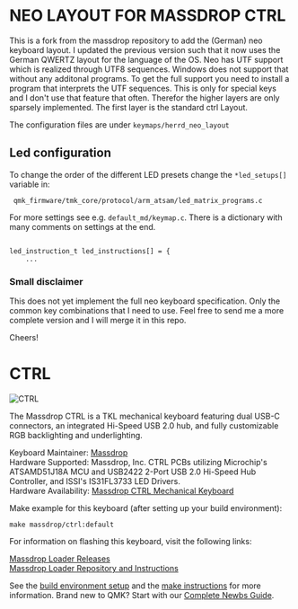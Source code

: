 
# NEO LAYOUT FOR MASSDROP CTRL

This is a fork from the massdrop repository to add the (German) neo keyboard layout.
I updated the previous version such that it now uses the German QWERTZ layout for the language of the OS.
Neo has UTF support which is realized through UTF8 sequences. Windows does not support that without any additonal programs. To get the full support you need to install a program that interprets the UTF sequences. This is only for special keys and I don't use that feature that often. Therefor the higher layers are only sparsely implemented. The first layer is the standard ctrl Layout.

The configuration files are under ```keymaps/herrd_neo_layout```

## Led configuration
To change the order of the different LED presets change the ```*led_setups[]``` variable in:
```
 qmk_firmware/tmk_core/protocol/arm_atsam/led_matrix_programs.c 
```
For more settings see e.g. ```default_md/keymap.c```. There is a dictionary with many comments on settings at the end.
```

led_instruction_t led_instructions[] = {
    ...
```

### Small disclaimer
This does not yet implement the full neo keyboard specification. Only the common key combinations that I need to use. Feel free to send me a more complete version and I will merge it in this repo.

Cheers!

# CTRL

![CTRL](https://massdrop-s3.imgix.net/product-images/massdrop-ntkl-mechanical-keyboard/FP/W6zvr0cTR4KVDY5z8rwp_AI7B6588%20copy%20page.jpg?auto=format&fm=jpg&fit=max&w=700&h=467&dpr=1&q=80)

The Massdrop CTRL is a TKL mechanical keyboard featuring dual USB-C connectors, an integrated Hi-Speed USB 2.0 hub, and fully customizable RGB backlighting and underlighting.

Keyboard Maintainer: [Massdrop](https://github.com/massdrop)  
Hardware Supported: Massdrop, Inc. CTRL PCBs utilizing Microchip's ATSAMD51J18A MCU and USB2422 2-Port USB 2.0 Hi-Speed Hub Controller, and ISSI's IS31FL3733 LED Drivers.  
Hardware Availability: [Massdrop CTRL Mechanical Keyboard](https://www.massdrop.com/buy/massdrop-ctrl-mechanical-keyboard)

Make example for this keyboard (after setting up your build environment):

    make massdrop/ctrl:default

For information on flashing this keyboard, visit the following links:

[Massdrop Loader Releases](https://github.com/Massdrop/mdloader/releases/tag/0.0.1)  
[Massdrop Loader Repository and Instructions](https://github.com/Massdrop/mdloader)

See the [build environment setup](https://docs.qmk.fm/#/getting_started_build_tools) and the [make instructions](https://docs.qmk.fm/#/getting_started_make_guide) for more information. Brand new to QMK? Start with our [Complete Newbs Guide](https://docs.qmk.fm/#/newbs).